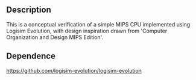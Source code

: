 ## Description
This is a conceptual verification of a simple MIPS CPU implemented using Logisim Evolution, 
with design inspiration drawn from 'Computer Organization and Design MIPS Edition'.
## Dependence
https://github.com/logisim-evolution/logisim-evolution
